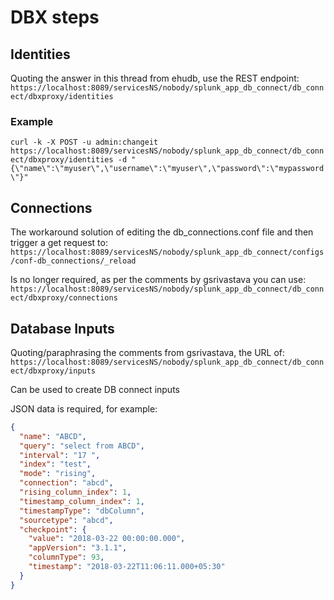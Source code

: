 # DBX steps

## Identities

Quoting the answer in this thread from ehudb, use the REST endpoint:
`https://localhost:8089/servicesNS/nobody/splunk_app_db_connect/db_connect/dbxproxy/identities`

### Example

`curl -k -X POST -u admin:changeit https://localhost:8089/servicesNS/nobody/splunk_app_db_connect/db_connect/dbxproxy/identities -d "{\"name\":\"myuser\",\"username\":\"myuser\",\"password\":\"mypassword\"}"`

## Connections

The workaround solution of editing the db_connections.conf file and then trigger a get request to:
`https://localhost:8089/servicesNS/nobody/splunk_app_db_connect/configs/conf-db_connections/_reload`

Is no longer required, as per the comments by gsrivastava you can use:
`https://localhost:8089/servicesNS/nobody/splunk_app_db_connect/db_connect/dbxproxy/connections`

## Database Inputs

Quoting/paraphrasing the comments from gsrivastava, the URL of:
`https://localhost:8089/servicesNS/nobody/splunk_app_db_connect/db_connect/dbxproxy/inputs`

Can be used to create DB connect inputs

JSON data is required, for example:

```json
{
  "name": "ABCD",
  "query": "select from ABCD",
  "interval": "17 ",
  "index": "test",
  "mode": "rising",
  "connection": "abcd",
  "rising_column_index": 1,
  "timestamp_column_index": 1,
  "timestampType": "dbColumn",
  "sourcetype": "abcd",
  "checkpoint": {
    "value": "2018-03-22 00:00:00.000",
    "appVersion": "3.1.1",
    "columnType": 93,
    "timestamp": "2018-03-22T11:06:11.000+05:30"
  }
}
```
